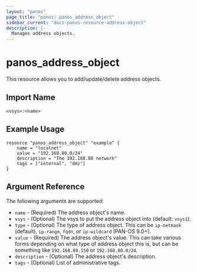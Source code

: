 ```yaml
---
layout: "panos"
page_title: "panos: panos_address_object"
sidebar_current: "docs-panos-resource-address-object"
description: |-
  Manages address objects.
---
```


# panos_address_object

This resource allows you to add/update/delete address objects.


## Import Name

```
<vsys>:<name>
```


## Example Usage

```hcl
resource "panos_address_object" "example" {
    name = "localnet"
    value = "192.168.80.0/24"
    description = "The 192.168.80 network"
    tags = ["internal", "dmz"]
}
```

## Argument Reference

The following arguments are supported:

* `name` - (Required) The address object's name.
* `vsys` - (Optional) The vsys to put the address object into (default:
  `vsys1`).
* `type` - (Optional) The type of address object.  This can be `ip-netmask`
  (default), `ip-range`, `fqdn`, or `ip-wildcard` (PAN-OS 9.0+).
* `value` - (Required) The address object's value.  This can take various
  forms depending on what type of address object this is, but can be something
  like `192.168.80.150` or `192.168.80.0/24`.
* `description` - (Optional) The address object's description.
* `tags` - (Optional) List of administrative tags.

